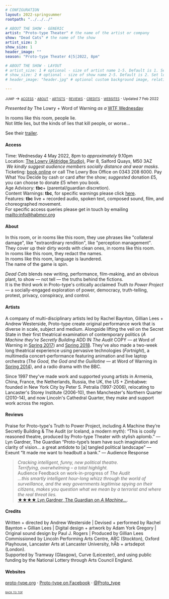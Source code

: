```yaml
---
# CONFIGURATION
layout: 2022-springsummer
rootpath: "../../../"

# ABOUT THE SHOW - GENERIC
artist: "Proto-type Theater" # the name of the artist or company
show: "Dead Cats" # the name of the show
artist_size: 3
show_size: 1
header_image: ""    
season: "Proto-type Theater 4|5|2022, 8pm"

# ABOUT THE SHOW - LAYOUT
# artist_size: 1 # optional - size of artist name 1-5. Default is 1. Set longer names to lower values
# show_size: 2 # optional - size of show name 2-5. Default is 2. Set longer names to lower values
# header_image: "header.jpg" # optional custom background image, relative to current page

---
```

<span style='font-variant: small-caps'>jump → [access](/current/2022-springsummer/proto-type/#access) · [about](/current/2022-springsummer/proto-type/#about) · [artists](/current/2022-springsummer/proto-type/#artists) · [reviews](/2022-springsummer/proto-type/#reviews) · [credits](/current/2022-springsummer/proto-type/#credits) · [websites](/current/2022-springsummer/proto-type/#websites)</span> · <small>Updated 7 Feb 2022</small>        
         
*Presented by* The Lowry + Word of Warning *as a* <a href="https://thelowry.com/wtf-wednesday" target="_blank">WTF Wednesday</a>           
         
In rooms like this room, people lie.<br>Not little lies, but the kinds of lies that kill people, or worse…         
         
See their <a href="https://vimeo.com/prototypetheater" target="_blank">trailer</a>.         
        
#### Access         
Time: Wednesday 4 May 2022, 8pm to *approximately* 9.10pm<br>Location: <a href="https://thelowry.com/visit-us" target="_blank">The Lowry (Aldridge Studio)</a>, Pier 8, Salford Quays, M50 3AZ<br>&nbsp;*We kindly suggest audience members socially distance and wear masks.*<br>Ticketing: <a href="https://thelowry.com/whats-on/?dates=04-05-2022" target="_blank">book online</a> or call The Lowry Box Office on 0343 208 6000. Pay What You Decide by cash or card after the show; *suggested* donation £5, you can choose to donate £5 when you book.<br>Age Advisory: **tbc**+ (parental/guardian discretion).<br>Content Warnings: **tbc**, for specific warnings please click [here](/warnings).<br>Features: **tbc** live + recorded audio, spoken text, composed sound, film, and choreographed movement.<br>For specific access queries please get in touch by emailing <mailto:info@habmcr.org>        
         
#### About         
In this room, or in rooms like this room, they use phrases like "collateral damage", like "extraordinary rendition", like "perception management".<br>They cover up their dirty words with clean ones, in rooms like this room.<br>In rooms like this room, they redact the names.<br>In rooms like this room, language is laundered.<br>The name of the game is spin.        

*Dead Cats* blends new writing, performance, film-making, and an obvious plant, to show — not tell — the truths behind the fictions.<br>It is the third work in Proto-type's critically acclaimed *Truth to Power Project* — a socially-engaged exploration of power, democracy, truth-telling, protest, privacy, conspiracy, and control.         
         
#### Artists        
A company of multi-disciplinary artists led by Rachel Baynton, Gillian Lees + Andrew Westerside, Proto-type create original performance work that is diverse in scale, subject and medium. Alongside lifting the veil on the Secret State in their first theatrical examination of contemporary politics (*A Machine they're Secretly Building* ADD IN *The Audit* COPY — at Word of Warning in [Spring 2017](/archive/2017-spring/proto-type)) and [Spring 2018](/archive/2018-springsummer/proto-type). They've also made a two-week long theatrical experience using pervasive technologies (*Fortnight*), a multimedia concert-performance featuring animation and live laptop orchestra (*The Good, the God and the Guillotine* — at Word of Warning in [Spring 2014](/archive/2014-spring/prototype)), and a radio drama with the BBC.        
       
Since 1997 they've made work and supported young artists in Armenia, China, France, the Netherlands, Russia, the UK, the US + Zimbabwe: founded in New York City by Peter S. Petralia (1997-2006), relocating to Lancaster's Storey Institute (2006-10), then Manchester's Northern Quarter (2010-14), and now Lincoln's Cathedral Quarter, they make and support work across the region.            
          
#### Reviews         
Praise for Proto-type's Truth to Power Project, including A Machine they’re Secretly Building &amp; The Audit (or Iceland, a modern myth):
“This is coolly reasoned theatre, produced by Proto-type Theater with stylish aplomb.” — Lyn Gardner, The Guardian
“Proto-type’s team have such imagination and clarity of vision… a great antidote to [a] tangled political landscape” — Exeunt
“It made me want to headbutt a bank.” — Audience Response        

>*Cracking intelligent, funny, new political theatre.<br>Terrifying,  overwhelming – a total highlight.*<br>Audience Feedback on work-in-progress of *The Audit*          
>*…this smartly intelligent hour-long whizz through the world of surveillance, and the way governments legitimise spying on their citizens, makes you question what we mean by a terrorist and where the real threat lies.*<br><a href="http://www.theguardian.com/stage/2017/aug/27/a-machine-theyre-secretly-building-review-surveillance" target="_blank">★★★★ Lyn Gardner, The Guardian on *A Machine…*</a>.            
          
          
#### Credits          
Written + directed by Andrew Westerside | Devised + performed by Rachel Baynton + Gillian Lees | Digital design + artwork by Adam York Gregory | Original sound design by Paul J. Rogers | Produced by Gillian Lees<br>Commissioned by Lincoln Performing Arts Centre, ARC (Stockton), Oxford Playhouse, Lancaster Arts at Lancaster University, hÅb + artsdepot (London).<br>Supported by Tramway (Glasgow), Curve (Leicester), and using public funding by the National Lottery through Arts Council England.           
           
#### Websites          
<a href="http://proto-type.org" target="_blank">proto-type.org</a> · <a href="http://facebook.com/prototypetheater" target="_blank">Proto-type on Facebook</a> · <a href="http://twitter.com/Proto_type" target="_blank">@Proto_type</a>        
        
<small><span style='font-variant: small-caps'>[back to top](/current/2022-springsummer/proto-type)</span></small>
